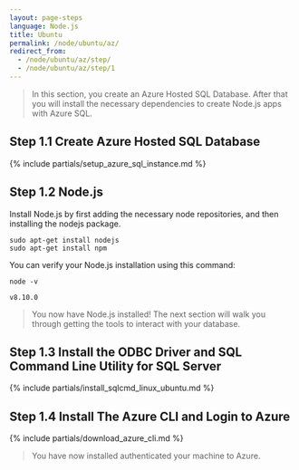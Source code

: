 ```yaml
---
layout: page-steps
language: Node.js
title: Ubuntu
permalink: /node/ubuntu/az/
redirect_from:
  - /node/ubuntu/az/step/
  - /node/ubuntu/az/step/1
---
```


> In this section, you create an Azure Hosted SQL Database. After that you will install the necessary dependencies to create Node.js apps with Azure SQL. 

## Step 1.1 Create Azure Hosted SQL Database

{% include partials/setup_azure_sql_instance.md %}

## Step 1.2 Node.js

Install Node.js by first adding the necessary node repositories, and then installing the nodejs package.

```terminal
sudo apt-get install nodejs
sudo apt-get install npm
```

You can verify your Node.js installation using this command:

```terminal
node -v
```

```results
v8.10.0
```

> You now have Node.js installed! The next section will walk you through getting the tools to interact with your database.

## Step 1.3 Install the ODBC Driver and SQL Command Line Utility for SQL Server

{% include partials/install_sqlcmd_linux_ubuntu.md %}

## Step 1.4 Install The Azure CLI and Login to Azure

{% include partials/download_azure_cli.md %}

> You have now installed authenticated your machine to Azure.  